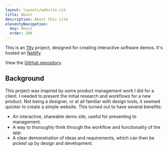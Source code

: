 ```yaml
---
layout: layouts/website.njk
title: About
description: About this site
eleventyNavigation:
  key: About
  order: 200
---
```



This is an [11ty](https://www.11ty.dev/) project, designed for creating interactive software demos. It's hosted on [Netlify](https://www.netlify.com/).

View the [GitHub repository](https://github.com/StarfallProjects/demoSkeleton).

## Background

This project was inspired by some product management work I did for a client. I needed to present the initial research and workflows for a new product. Not being a designer, or at all familiar with design tools, it seemed quicker to create a simple website. This turned out to have several benefits:

* An interactive, shareable demo site, useful for presenting to management.
* A way to thoroughly think through the workflow and functionality of the app.
* A clear demonstration of ideas and requirements, which can then be picked up by design and development.